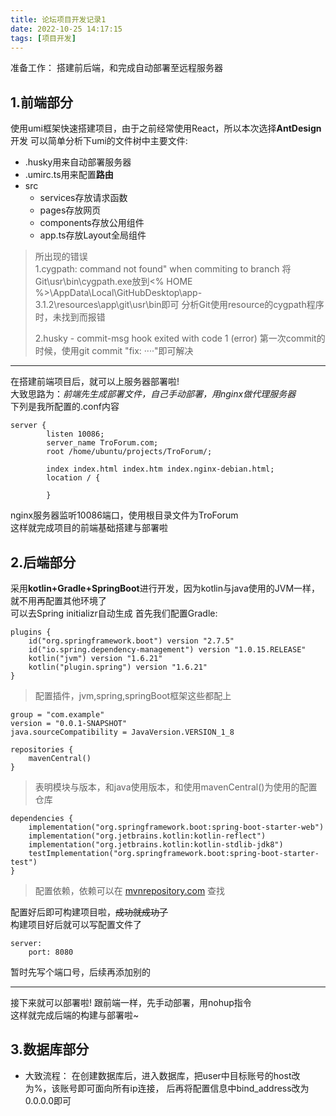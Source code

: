 ```yaml
---
title: 论坛项目开发记录1
date: 2022-10-25 14:17:15
tags: [项目开发]
---
```

准备工作：
搭建前后端，和完成自动部署至远程服务器
<!-- more -->
1.前端部分
-
使用umi框架快速搭建项目，由于之前经常使用React，所以本次选择**AntDesign**开发
可以简单分析下umi的文件树中主要文件:
+ .husky用来自动部署服务器
+ .umirc.ts用来配置**路由**
+ src 
  + services存放请求函数
  + pages存放网页
  + components存放公用组件
  + app.ts存放Layout全局组件
> 所出现的错误<br>
> 1.cygpath: command not found" when commiting to branch
> 将Git\usr\bin\cygpath.exe放到<% HOME %>\AppData\Local\GitHubDesktop\app-3.1.2\resources\app\git\usr\bin即可
> 分析Git使用resource的cygpath程序时，未找到而报错
> 
> 2.husky - commit-msg hook exited with code 1 (error)
> 第一次commit的时候，使用git commit "fix: ····"即可解决

---

在搭建前端项目后，就可以上服务器部署啦!<br>
大致思路为：*前端先生成部署文件，自己手动部署，用nginx做代理服务器*<br>
下列是我所配置的.conf内容
````text
server {
        listen 10086;
        server_name TroForum.com;
        root /home/ubuntu/projects/TroForum/;

        index index.html index.htm index.nginx-debian.html;
        location / {

        }
````
nginx服务器监听10086端口，使用根目录文件为TroForum<br>
这样就完成项目的前端基础搭建与部署啦

2.后端部分
-
采用**kotlin+Gradle+SpringBoot**进行开发，因为kotlin与java使用的JVM一样，就不用再配置其他环境了<br>
可以去Spring initializr自动生成
首先我们配置Gradle:
````text
plugins {
	id("org.springframework.boot") version "2.7.5"
	id("io.spring.dependency-management") version "1.0.15.RELEASE"
	kotlin("jvm") version "1.6.21"
	kotlin("plugin.spring") version "1.6.21"
}
````
> 配置插件，jvm,spring,springBoot框架这些都配上
````text
group = "com.example"
version = "0.0.1-SNAPSHOT"
java.sourceCompatibility = JavaVersion.VERSION_1_8

repositories {
    mavenCentral()
}
````
> 表明模块与版本，和java使用版本，和使用mavenCentral()为使用的配置仓库
````text
dependencies {
    implementation("org.springframework.boot:spring-boot-starter-web")
	implementation("org.jetbrains.kotlin:kotlin-reflect")
	implementation("org.jetbrains.kotlin:kotlin-stdlib-jdk8")
	testImplementation("org.springframework.boot:spring-boot-starter-test")
}
````
> 配置依赖，依赖可以在 [mvnrepository.com](https://mvnrepository.com/) 查找

配置好后即可构建项目啦，~~成功就成功了~~ <br>
构建项目好后就可以写配置文件了
````text
server:
    port: 8080
````
暂时先写个端口号，后续再添加别的

---
接下来就可以部署啦!
跟前端一样，先手动部署，用nohup指令<br>
这样就完成后端的构建与部署啦~

3.数据库部分
-
+ 大致流程： 
在创建数据库后，进入数据库，把user中目标账号的host改为%，该账号即可面向所有ip连接，
后再将配置信息中bind_address改为0.0.0.0即可


